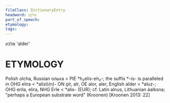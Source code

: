 ```yaml
---
fileClass: DictionaryEntry
headword: אָלכע
part_of_speech: 
etymology: 
tags: 
---
```

אָלכע
'alder'

ETYMOLOGY
===========
Polish olcha, Russian ольха < PIE *h₂elis-eh₂-; the suffix *-is- is paralleled in OHG elira < *alizō(n)-
ON ǫlr, alr, OE alor, aler, English alder < *aluz-; OHG erila, elira, NHG Erle < *alis- (EUR); cf. Latin alnus, Lithuanian áalksna; "perhaps a European substrate word" (Kroonen)
[Kroonen 2013: 22]